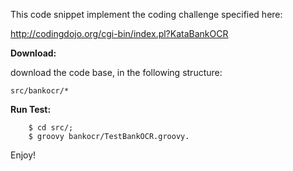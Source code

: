 This code snippet implement the coding challenge specified here:

http://codingdojo.org/cgi-bin/index.pl?KataBankOCR

**Download:**

  download the code base, in the following structure:
  
    src/bankocr/*


**Run Test:**
```
    $ cd src/;
    $ groovy bankocr/TestBankOCR.groovy.
```

Enjoy!
